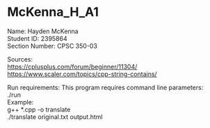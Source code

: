 # McKenna_H_A1
Name: Hayden McKenna  
Student ID: 2395864  
Section Number: CPSC 350-03  
  
Sources:  
https://cplusplus.com/forum/beginner/11304/
https://www.scaler.com/topics/cpp-string-contains/  
  
Run requirements: This program requires command line parameters:  
./run <fileName1> <fileName2>  
Example:  
g++ *.cpp -o translate  
./translate original.txt output.html
